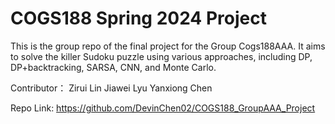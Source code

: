 # COGS188 Spring 2024 Project 
This is the group repo of the final project for the Group Cogs188AAA.
It aims to solve the killer Sudoku puzzle using various approaches, including DP, DP+backtracking, SARSA, CNN, and Monte Carlo.

Contributor：
Zirui Lin
Jiawei Lyu
Yanxiong Chen

Repo Link: https://github.com/DevinChen02/COGS188_GroupAAA_Project

